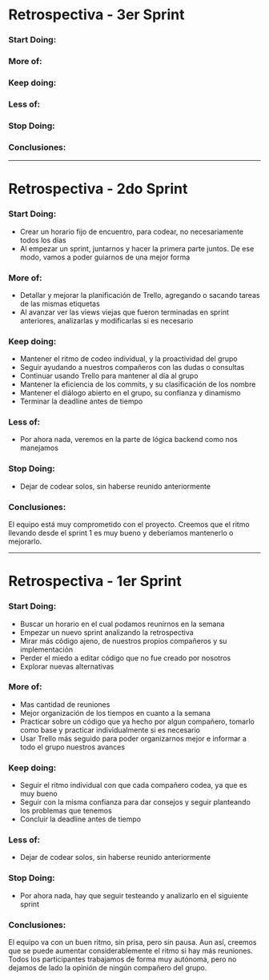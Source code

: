 # Retrospectiva - 3er Sprint

### Start Doing:
  
### More of:

### Keep doing:
  
### Less of:

### Stop Doing:

### Conclusiones:

-------------------------

# Retrospectiva - 2do Sprint

### Start Doing:
  - Crear un horario fijo de encuentro, para codear, no necesariamente todos los días
  - Al empezar un sprint, juntarnos y hacer la primera parte juntos. De ese modo, vamos a poder guiarnos de una mejor forma
  
### More of:
  - Detallar y mejorar la planificación de Trello, agregando o sacando tareas de las mismas etiquetas
  - Al avanzar ver las views viejas que fueron terminadas en sprint anteriores, analizarlas y modificarlas si es necesario

### Keep doing:
  - Mantener el ritmo de codeo individual, y la proactividad del grupo
  - Seguir ayudando a nuestros compañeros con las dudas o consultas
  - Continuar usando Trello para mantener al día al grupo
  - Mantener la eficiencia de los commits, y su clasificación de los nombre
  - Mantener el diálogo abierto en el grupo, su confianza y dinamismo
  - Terminar la deadline antes de tiempo
  
### Less of:
  - Por ahora nada, veremos en la parte de lógica backend como nos manejamos

### Stop Doing:
  - Dejar de codear solos, sin haberse reunido anteriormente

### Conclusiones:
El equipo está muy comprometido con el proyecto. Creemos que el ritmo llevando desde el sprint 1 es muy bueno y deberíamos mantenerlo o mejorarlo.

-------------------------

# Retrospectiva - 1er Sprint

### Start Doing:
  - Buscar un horario en el cual podamos reunirnos en la semana
  - Empezar un nuevo sprint analizando la retrospectiva
  - Mirar más código ajeno, de nuestros propios compañeros y su implementación
  - Perder el miedo a editar código que no fue creado por nosotros
  - Explorar nuevas alternativas
  
### More of:
  - Mas cantidad de reuniones
  - Mejor organización de los tiempos en cuanto a la semana
  - Practicar sobre un código que ya hecho por algun compañero, tomarlo como base y practicar individualmente si es necesario
  - Usar Trello más seguido para poder organizarnos mejor e informar a todo el grupo nuestros avances

### Keep doing:
  - Seguir el ritmo individual con que cada compañero codea, ya que es muy bueno
  - Seguir con la misma confianza para dar consejos y seguir planteando los problemas que tenemos
  - Concluir la deadline antes de tiempo
  
### Less of:
  - Dejar de codear solos, sin haberse reunido anteriormente

### Stop Doing:
  - Por ahora nada, hay que seguir testeando y analizarlo en el siguiente sprint
 

### Conclusiones:
El equipo va con un buen ritmo, sin prisa, pero sin pausa. Aun así, creemos que se puede aumentar considerablemente el ritmo si hay más reuniones. 
Todos los participantes trabajamos de forma muy autónoma, pero no dejamos de lado la opinión de ningún compañero del grupo.

